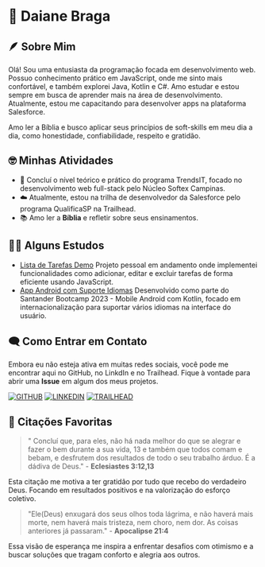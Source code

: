 # 🚀 Daiane Braga

## 🪶 Sobre Mim

Olá! Sou uma entusiasta da programação focada em desenvolvimento web. Possuo conhecimento prático em JavaScript, onde me sinto mais confortável, e também explorei Java, Kotlin e C#. Amo estudar e estou sempre em busca de aprender mais na área de desenvolvimento. Atualmente, estou me capacitando para desenvolver apps na plataforma Salesforce.

Amo ler a Bíblia e busco aplicar seus princípios de soft-skills em meu dia a dia, como honestidade, confiabilidade, respeito e gratidão.

## 🤓 Minhas Atividades

* 🌱 Concluí o nível teórico e prático do programa TrendsIT, focado no desenvolvimento web full-stack pelo Núcleo Softex Campinas.
* ☁️ Atualmente, estou na trilha de desenvolvedor da Salesforce pelo programa QualificaSP na Trailhead.
* 📚 Amo ler a **Bíblia** e refletir sobre seus ensinamentos.

## 👩‍💻 Alguns Estudos

- [Lista de Tarefas Demo](https://daianebs.github.io/toDoEstatico/) Projeto pessoal em andamento onde implementei funcionalidades como adicionar, editar e excluir tarefas de forma eficiente usando JavaScript.
- [App Android com Suporte Idiomas](https://github.com/Daianebs/internacionalizacao-meu-primeiro-app-dio) Desenvolvido como parte do Santander Bootcamp 2023 - Mobile Android com Kotlin, focado em internacionalização para suportar vários idiomas na interface do usuário.

## 🗨️ Como Entrar em Contato

Embora eu não esteja ativa em muitas redes sociais, você pode me encontrar aqui no GitHub, no LinkdIn e no Trailhead. Fique à vontade para abrir uma **Issue** em algum dos meus projetos.

[![GITHUB](https://img.shields.io/badge/Github-000?style=for-the-badge&logo=github&logoColor=0E76A8)](https://github.com/Daianebs)   [![LINKEDIN](https://img.shields.io/badge/LinkedIn-000?style=for-the-badge&logo=LinkedIn&logoColor=0E76A8)](https://www.linkedin.com/in/daiane-br-santos/)   [![TRAILHEAD](https://img.shields.io/badge/trailHead-000?style=for-the-badge&logo=Salesforce&logoColor=0E76A8)](https://www.salesforce.com/trailblazer/daianebr)

## 📖 Citações Favoritas

> " Concluí que, para eles, não há nada melhor do que se alegrar e fazer o bem durante a sua vida, 13  e também que todos comam e bebam, e desfrutem dos resultados de todo o seu trabalho árduo. É a dádiva de Deus."  - **Eclesiastes 3:12,13**

Esta citação me motiva a ter gratidão por tudo que recebo do verdadeiro Deus. Focando em resultados positivos e na valorização do esforço coletivo.

> "Ele(Deus) enxugará dos seus olhos toda lágrima, e não haverá mais morte, nem haverá mais tristeza, nem choro, nem dor. As coisas anteriores já passaram." - **Apocalipse 21:4**

Essa visão de esperança me inspira a enfrentar desafios com otimismo e a buscar soluções que tragam conforto e alegria aos outros.
